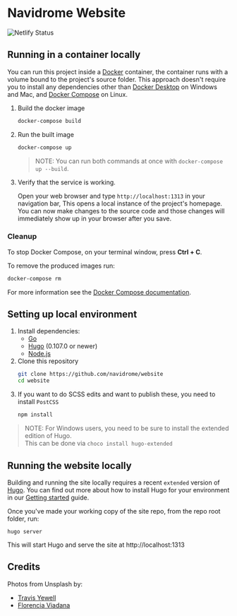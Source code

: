 # Navidrome Website

![Netlify Status](https://api.netlify.com/api/v1/badges/fc69beaf-8f79-41a0-9032-5dc4e9221acf/deploy-status)

## Running in a container locally

You can run this project inside a [Docker](https://docs.docker.com/)
container, the container runs with a volume bound to the project's source
folder. This approach doesn't require you to install any dependencies other
than [Docker Desktop](https://www.docker.com/products/docker-desktop) on
Windows and Mac, and [Docker Compose](https://docs.docker.com/compose/install/)
on Linux.

1. Build the docker image

   ```bash
   docker-compose build
   ```

1. Run the built image

   ```bash
   docker-compose up
   ```

   > NOTE: You can run both commands at once with `docker-compose up --build`.

1. Verify that the service is working.

   Open your web browser and type `http://localhost:1313` in your navigation bar,
   This opens a local instance of the project's homepage. You can now make
   changes to the source code and those changes will immediately show up in your
   browser after you save.

### Cleanup

To stop Docker Compose, on your terminal window, press **Ctrl + C**.

To remove the produced images run:

```bash
docker-compose rm
```
For more information see the [Docker Compose
documentation](https://docs.docker.com/compose/gettingstarted/).

## Setting up local environment

1. Install dependencies:
    - [Go][]
    - [Hugo][] (0.107.0 or newer)
    - [Node.js][]
2. Clone this repository
   ```bash
   git clone https://github.com/navidrome/website
   cd website
   ```
3. If you want to do SCSS edits and want to publish these, you need to install `PostCSS`
   ```bash
   npm install
   ```

> NOTE: For Windows users, you need to be sure to install the extended edition of Hugo.  
> This can be done via `choco install hugo-extended`

## Running the website locally

Building and running the site locally requires a recent `extended` version of [Hugo](https://gohugo.io).
You can find out more about how to install Hugo for your environment in our
[Getting started](https://www.docsy.dev/docs/getting-started/#prerequisites-and-installation) guide.

Once you've made your working copy of the site repo, from the repo root folder, run:


```
hugo server
```

This will start Hugo and serve the site at http://localhost:1313

## Credits

Photos from Unsplash by:
* [Travis Yewell](https://unsplash.com/@shutters_guild?utm_source=unsplash&amp;utm_medium=referral&amp;utm_content=creditCopyText)
* [Florencia Viadana](https://unsplash.com/@florenciaviadana?utm_source=unsplash&amp;utm_medium=referral&amp;utm_content=creditCopyText")

[Go]: https://www.docsy.dev/docs/get-started/docsy-as-module/installation-prerequisites/#install-go-language
[Hugo]: https://www.docsy.dev/docs/get-started/docsy-as-module/installation-prerequisites/#install-hugo
[Node.js]: https://www.docsy.dev/docs/get-started/docsy-as-module/installation-prerequisites/#installupgrade-nodejs
